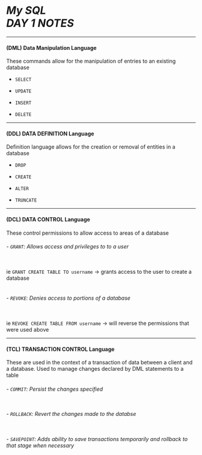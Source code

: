 # <i><b> My SQL<br> DAY 1 NOTES </b></i>
---
#### (DML) Data Manipulation Language

These commands allow for the manipulation of entries to an existing database

- `SELECT`

- `UPDATE`

- `INSERT`

- `DELETE`

---
#### (DDL) DATA DEFINITION Language

Definition language allows for the creation or removal of entities in a database

- `DROP`

- `CREATE`

- `ALTER`

- `TRUNCATE`

---
#### (DCL) DATA CONTROL Language

These control permissions to allow access to areas of a database

###### - <i>`GRANT`: Allows access and privileges to to a user </i> <br><br>
ie `GRANT CREATE TABLE TO username` &rarr; grants access to the user to create a database <br><br>

###### - <i>`REVOKE`: Denies access to portions of a database </i> <br><br>
ie `REVOKE CREATE TABLE FROM username` &rarr; will reverse the permissions that were used above

---
#### (TCL) TRANSACTION CONTROL Language

These are used in the context of a transaction of data between a client and a database. Used to manage changes declared by DML statements to a table

###### - <i>`COMMIT`: Persist the changes specified </i> <br><br>

###### - <i>`ROLLBACK`: Revert the changes made to the databse </i> <br><br>

###### - <i>`SAVEPOINT`: Adds ability to save transactions temporarily and rollback to that stage when necessary </i> <br><br>
